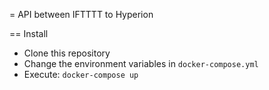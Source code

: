 = API between IFTTTT to Hyperion

==  Install
* Clone this repository
* Change the environment variables in `docker-compose.yml`
* Execute: `docker-compose up`
